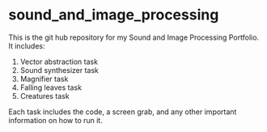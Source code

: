 # sound_and_image_processing

This is the git hub repository for my Sound and Image Processing Portfolio. It includes: 

1. Vector abstraction task
2. Sound synthesizer task
3. Magnifier task
4. Falling leaves task
5. Creatures task

Each task includes the code, a screen grab, and any other important information on how to run it. 

